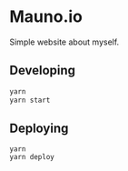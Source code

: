 # Mauno.io

Simple website about myself.

## Developing

```sh
yarn
yarn start
```

## Deploying
```
yarn
yarn deploy
```
